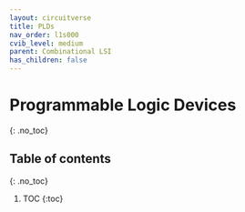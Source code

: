 ```yaml
---
layout: circuitverse
title: PLDs
nav_order: l1s000
cvib_level: medium
parent: Combinational LSI
has_children: false
---
```


# Programmable Logic Devices
{: .no_toc}

## Table of contents
{: .no_toc}

1. TOC
{:toc}
